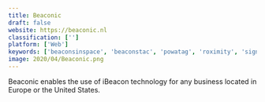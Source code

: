 ```yaml
---
title: Beaconic
draft: false 
website: https://beaconic.nl
classification: ['']
platform: ['Web']
keywords: ['beaconsinspace', 'beaconstac', 'powatag', 'roximity', 'signal360', 'socialretail']
image: 2020/04/Beaconic.png
---
```

Beaconic enables the use of iBeacon technology for any business located in Europe or the United States.